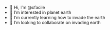 - 👋 Hi, I’m @xfacile
- 👀 I’m interested in planet earth
- 🌱 I’m currently learning how to invade the earth
- 💞️ I’m looking to collaborate on invading earth

<!---
xfacile/xfacile is a ✨ special ✨ repository because its `README.md` (this file) appears on your GitHub profile.
You can click the Preview link to take a look at your changes.
--->
